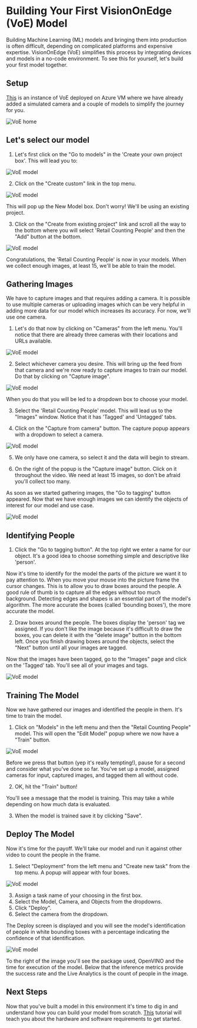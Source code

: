 Building Your First VisionOnEdge (VoE) Model
============================================

Building Machine Learning (ML) models and bringing them into production is often difficult, depending on complicated platforms and expensive expertise. VisionOnEdge (VoE) simplifies this process by integrating devices and models in a no-code environment. To see this for yourself, let's build your first model together.

Setup
-----

[This][sim] is an instance of VoE deployed on Azure VM where we have already added a simulated camera and a couple of models to simplify the journey for you.

[sim]:https://nam06.safelinks.protection.outlook.com/?url=http%3A%2F%2Fvoeprompt.westus2.cloudapp.azure.com%3A8181%2Fhome%2FgetStarted&data=04%7C01%7Camira.youssef%40microsoft.com%7Cb7f3d7a365514c1eccdf08da017b7774%7C72f988bf86f141af91ab2d7cd011db47%7C1%7C0%7C637823927036393961%7CUnknown%7CTWFpbGZsb3d8eyJWIjoiMC4wLjAwMDAiLCJQIjoiV2luMzIiLCJBTiI6Ik1haWwiLCJXVCI6Mn0%3D%7C3000&sdata=NKCWM4F7ts71ylmY1BDQsArtwmMEMWJRKDs1Z0%2Bhj30%3D&reserved=0

![VoE home](/docs/assets/VoE_1.png)

Let's select our model
----------------------
1. Let's first click on the "Go to models" in the 'Create your own project box'. This will lead you to: 

![VoE model](/docs/assets/VoE_2.png)

2. Click on the "Create custom" link in the top menu. 

![VoE model](/docs/assets/VoE_3.png)

This will pop up the New Model box. Don't worry! We'll be using an existing project. 

3. Click on the "Create from existing project" link and scroll all the way to the bottom where you will select 'Retail Counting People' and then the "Add" button at the bottom. 

![VoE model](/docs/assets/VoE_4.png)

Congratulations, the 'Retail Counting People' is now in your models. When we collect enough images, at least 15, we'll be able to train the model. 

Gathering Images
----------------

We have to capture images and that requires adding a camera. It is possible to use multiple cameras or uploading images which can be very helpful in adding more data for our model which increases its accuracy. For now, we'll use one camera.

1. Let's do that now by clicking on "Cameras" from the left menu. You'll notice that there are already three cameras with their locations and URLs available.

![VoE model](/docs/assets/V0E_5.png)

2. Select whichever camera you desire. This will bring up the feed from that camera and we're now ready to capture images to train our model. Do that by clicking on "Capture image".

![VoE model](/docs/assets/VoE_6.png)

When you do that you will be led to a dropdown box to choose your model. 

3. Select the 'Retail Counting People' model. This will lead us to the "Images" window. Notice that it has 'Tagged' and 'Untagged' tabs. 

4. Click on the "Capture from camera" button. The capture popup appears with a dropdown to select a camera. 

![VoE model](/docs/assets/VoE_7.png)

5. We only have one camera, so select it and the data will begin to stream.

6. On the right of the popup is the "Capture image" button. Click on it throughout the video. We need at least 15 images, so don't be afraid you'll collect too many. 

As soon as we started gathering images, the "Go to tagging" button appeared. Now that we have enough images we can identify the objects of interest for our model and use case.

![VoE model](/docs/assets/VoE_8.png)

Identifying People
------------------

1. Click the "Go to tagging button". At the top right we enter a name for our object. It's a good idea to choose something simple and descriptive like 'person'. 

Now it's time to identify for the model the parts of the picture we want it to pay attention to. When you move your mouse into the picture frame the cursor changes. This is to allow you to draw boxes around the people. A good rule of thumb is to capture all the edges without too much background. Detecting edges and shapes is an essential part of the model's algorithm. The more accurate the boxes (called 'bounding boxes'), the more accurate the model.

2. Draw boxes around the people. The boxes display the 'person' tag we assigned. If you don't like the image because it's difficult to draw the boxes, you can delete it with the "delete image" button in the bottom left. Once you finish drawing boxes around the objects, select the "Next" button until all your images are tagged.

Now that the images have been tagged, go to the "Images" page and click on the 'Tagged' tab. You'll see all of your images and tags.

![VoE model](/docs/assets/VoE_9.png)

Training The Model
------------------

Now we have gathered our images and identified the people in them. It's time to train the model.

1. Click on "Models" in the left menu and then the "Retail Counting People" model. This will open the "Edit Model" popup where we now have a "Train" button.

![VoE model](/docs/assets/VoE_10.png)

Before we press that button (yep it's really tempting!), pause for a second and consider what you've done so far. You've set up a model, assigned cameras for input, captured images, and tagged them all without code.

2. OK, hit the "Train" button!

You'll see a message that the model is training. This may take a while depending on how much data is evaluated.

3. When the model is trained save it by clicking "Save".

Deploy The Model
----------------

Now it's time for the payoff. We'll take our model and run it against other video to count the people in the frame.

1. Select "Deployment" from the left menu and "Create new task" from the top menu. A popup will appear with four boxes.

![VoE model](/docs/assets/VoE_11.png)

3. Assign a task name of your choosing in the first box. 
4. Select the Model, Camera, and Objects from the dropdowns.
5. Click "Deploy".
6. Select the camera from the dropdown.

The Deploy screen is displayed and you will see the model's identification of people in white bounding boxes with a percentage indicating the confidence of that identification.

![VoE model](/docs/assets/VoE_12.png)

To the right of the image you'll see the package used, OpenVINO and the time for execution of the model. Below that the inference metrics provide the success rate and the Live Analytics is the count of people in the image.


Next Steps
----------

Now that you've built a model in this environment it's time to dig in and understand how you can build your model from scratch. [This][next] tutorial will teach you about the hardware and software requirements to get started. 

[next]:https://github.com/Azure-Samples/azure-intelligent-edge-patterns/blob/master/factory-ai-vision/Tutorial/req_arch.md
